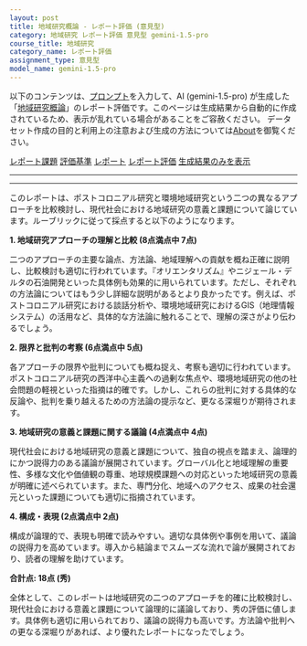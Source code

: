 ```yaml
---
layout: post
title: 地域研究概論 - レポート評価 (意見型)
category: 地域研究 レポート評価 意見型 gemini-1.5-pro
course_title: 地域研究
category_name: レポート評価
assignment_type: 意見型
model_name: gemini-1.5-pro
---
```


以下のコンテンツは、[プロンプト](http://127.0.0.1:8000/generated/地域研究/gemini-1.5-pro/prompt_レポート評価-意見型.md)を入力して、AI (gemini-1.5-pro) が生成した「[地域研究概論](/contents/地域研究/)」のレポート評価です。このページは生成結果から自動的に作成されているため、表示が乱れている場合があることをご容赦ください。
データセット作成の目的と利用上の注意および生成の方法については[About](/About)を御覧ください。

[レポート課題](../レポート課題-意見型)
[評価基準](../評価基準-意見型)
[レポート](../レポート-意見型)
[レポート評価](../レポート評価-意見型)
[生成結果のみを表示](http://127.0.0.1:8000/generated/地域研究/gemini-1.5-pro/レポート評価-意見型.md)
  

***
***
  
このレポートは、ポストコロニアル研究と環境地域研究という二つの異なるアプローチを比較検討し、現代社会における地域研究の意義と課題について論じています。ルーブリックに従って採点すると以下のようになります。

**1. 地域研究アプローチの理解と比較 (8点満点中 7点)**

二つのアプローチの主要な論点、方法論、地域理解への貢献を概ね正確に説明し、比較検討も適切に行われています。『オリエンタリズム』やニジェール・デルタの石油開発といった具体例も効果的に用いられています。ただし、それぞれの方法論についてはもう少し詳細な説明があるとより良かったです。例えば、ポストコロニアル研究における談話分析や、環境地域研究におけるGIS（地理情報システム）の活用など、具体的な方法論に触れることで、理解の深さがより伝わるでしょう。

**2. 限界と批判の考察 (6点満点中 5点)**

各アプローチの限界や批判についても概ね捉え、考察も適切に行われています。ポストコロニアル研究の西洋中心主義への過剰な焦点や、環境地域研究の他の社会問題の軽視といった指摘は的確です。しかし、これらの批判に対する具体的な反論や、批判を乗り越えるための方法論の提示など、更なる深堀りが期待されます。

**3. 地域研究の意義と課題に関する議論 (4点満点中 4点)**

現代社会における地域研究の意義と課題について、独自の視点を踏まえ、論理的にかつ説得力のある議論が展開されています。グローバル化と地域理解の重要性、多様な文化や価値観の尊重、地球規模課題への対応といった地域研究の意義が明確に述べられています。また、専門分化、地域へのアクセス、成果の社会還元といった課題についても適切に指摘されています。

**4. 構成・表現 (2点満点中 2点)**

構成が論理的で、表現も明確で読みやすい。適切な具体例や事例を用いて、議論の説得力を高めています。導入から結論までスムーズな流れで論が展開されており、読者の理解を助けています。

**合計点: 18点 (秀)**

全体として、このレポートは地域研究の二つのアプローチを的確に比較検討し、現代社会における意義と課題について論理的に議論しており、秀の評価に値します。具体例も適切に用いられており、議論の説得力も高いです。方法論や批判への更なる深堀りがあれば、より優れたレポートになったでしょう。

